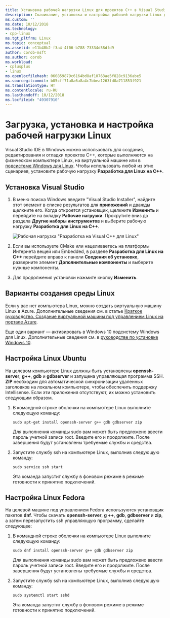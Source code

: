 ```yaml
---
title: Установка рабочей нагрузки Linux для проектов C++ в Visual Studio | Документация Майкрософт
description: Скачивание, установка и настройка рабочей нагрузки Linux для проектов C++ в Visual Studio.
ms.custom: ''
ms.date: 10/12/2018
ms.technology:
- cpp-linux
ms.tgt_pltfrm: Linux
ms.topic: conceptual
ms.assetid: e11b40b2-f3a4-4f06-b788-73334d58dfd9
author: corob-msft
ms.author: corob
ms.workload:
- cplusplus
- linux
ms.openlocfilehash: 060859879c6164bd8af10763ae5f828c9136abe5
ms.sourcegitcommit: b05cff71a8a6a8a4c7bbea1263fd0a711853f921
ms.translationtype: HT
ms.contentlocale: ru-RU
ms.lasthandoff: 10/12/2018
ms.locfileid: "49307910"
---
```

# <a name="download-install-and-setup-the-linux-workload"></a>Загрузка, установка и настройка рабочей нагрузки Linux

Visual Studio IDE в Windows можно использовать для создания, редактирования и отладки проектов C++, которые выполняются на физическом компьютере Linux, на виртуальной машине или в [подсистеме Windows для Linux](/windows/wsl/about). Чтобы использовать любой из этих сценариев, установите рабочую нагрузку **Разработка для Linux на C++**.

## <a name="visual-studio-setup"></a>Установка Visual Studio

1. В меню поиска Windows введите "Visual Studio Installer", найдите этот элемент в списке результатов для **приложений** и дважды щелкните его. Когда откроется установщик, щелкните **Изменить** и перейдите на вкладку **Рабочие нагрузки**. Прокрутите вниз до раздела **Другие наборы инструментов** и выберите рабочую нагрузку **Разработка для Linux на C++**.

   ![Рабочая нагрузка "Разработка на Visual C++ для Linux"](media/linuxworkload.png)

1. Если вы используете CMake или нацеливаетесь на платформы Интернета вещей или Embedded, в разделе **Разработка для Linux на C++** перейдите вправо к панели **Сведения об установке**, разверните элемент **Дополнительные компоненты** и выберите нужные компоненты. 

1. Для продолжения установки нажмите кнопку **Изменить**.


## <a name="options-for-creating-a-linux-environment"></a>Варианты создания среды Linux

Если у вас нет компьютера Linux, можно создать виртуальную машину Linux в Azure. Дополнительные сведения см. в статье [Краткое руководство. Создание виртуальной машины под управлением Linux на портале Azure](/azure/virtual-machines/linux/quick-create-portal).

Еще один вариант — активировать в Windows 10 подсистему Windows для Linux. Дополнительные сведения см. в [руководстве по установке Windows 10](/windows/wsl/install-win10).

## <a name="linux-setup-ubuntu"></a>Настройка Linux Ubuntu

На целевом компьютере Linux должны быть установлены **openssh-server**, **g++**, **gdb** и **gdbserver** и запущена управляющая программа SSH. **ZIP** необходим для автоматической синхронизации удаленных заголовков на локальном компьютере, чтобы обеспечить поддержку Intellisense. Если эти приложения отсутствуют, их можно установить следующим образом.

1. В командной строке оболочки на компьютере Linux выполните следующую команду:

   `sudo apt-get install openssh-server g++ gdb gdbserver zip`

   Для выполнения команды sudo вам может быть предложено ввести пароль учетной записи root.  Введите его и продолжите. После завершения будут установлены требуемые службы и средства.

1. Запустите службу ssh на компьютере Linux, выполнив следующую команду:

   `sudo service ssh start`

   Эта команда запустит службу в фоновом режиме в режиме готовности к принятию подключений.

## <a name="linux-setup-fedora"></a>Настройка Linux Fedora

На целевой машине под управлением Fedora используются установщик пакетов **dnf**. Чтобы скачать **openssh-server**, **g ++**, **gdb**, **gdbserver** и **zip**, а затем перезапустить ssh управляющую программу, сделайте следующее:

1. В командной строке оболочки на компьютере Linux выполните следующую команду:

   `sudo dnf install openssh-server g++ gdb gdbserver zip`

   Для выполнения команды sudo вам может быть предложено ввести пароль учетной записи root.  Введите его и продолжите. После завершения будут установлены требуемые службы и средства.

1. Запустите службу ssh на компьютере Linux, выполнив следующую команду:

   `sudo systemctl start sshd`

   Эта команда запустит службу в фоновом режиме в режиме готовности к принятию подключений.

